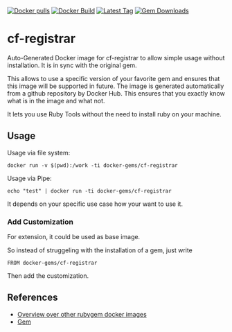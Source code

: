 [![Docker pulls](https://img.shields.io/docker/pulls/rubygem/cf-registrar.svg)](https://hub.docker.com/r/rubygem/cf-registrar/)
[![Docker Build](https://img.shields.io/docker/automated/rubygem/cf-registrar.svg)](https://hub.docker.com/r/rubygem/cf-registrar/)
[![Latest Tag](https://img.shields.io/github/tag/docker-rubygem/cf-registrar.svg)](https://hub.docker.com/r/rubygem/cf-registrar/)
[![Gem Downloads](https://img.shields.io/gem/dt/cf-registrar.svg)](https://rubygems.org/gems/cf-registrar/)
# cf-registrar

Auto-Generated Docker image for cf-registrar to allow simple usage without installation.
It is in sync with the original gem.

This allows to use a specific version of your favorite gem and ensures that this image will be supported in future.
The image is generated automatically from a github repository by Docker Hub.
This ensures that you exactly know what is in the image and what not.

It lets you use Ruby Tools without the need to install ruby on your machine.

## Usage

Usage via file system:

`docker run -v $(pwd):/work -ti docker-gems/cf-registrar`

Usage via Pipe:

`echo "test" | docker run -ti docker-gems/cf-registrar`

It depends on your specific use case how your want to use it.

### Add Customization

For extension, it could be used as base image.

So instead of struggeling with the installation of a gem, just write

`FROM docker-gems/cf-registrar`

Then add the customization.

## References

 - [Overview over other rubygem docker images](https://github.com/thinkbot/docker-rubygem)
 - [Gem](https://rubygems.org/gems/cf-registrar/)
